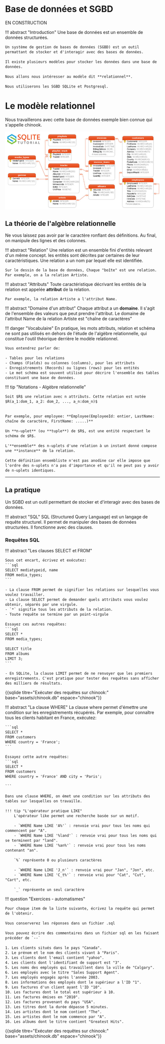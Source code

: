 # Base de données et SGBD

EN CONSTRUCTION

!!! abstract "Introduction"
    Une base de données est un ensemble de données structurées.

    Un système de gestion de bases de données (SGBD) est un outil permattant de stocker et d'interagir avec des bases de données.

    Il existe plusieurs modèles pour stocker les données dans une base de données.

    Nous allons nous intéresser au modèle dit **relationnel**.

    Nous utiliserons les SGBD SQLite et Postgresql.


# Le modèle relationnel

Nous travaillerons avec cette base de données exemple bien connue qui s'appelle chinook.

![alt text](image.png)



## La théorie de l'algèbre relationnelle


Ne vous laissez pas avoir par le caractère ronflant des définitions. Au final, on manipule des lignes et des colonnes.

!!! abstract "Relation"
    Une relation est un ensemble fini d'entités relevant d'un même concept. les entités sont décrites par certaines de leur caractéristiques. Une relation a un nom par lequel elle est identifiée.

    Sur le dessin de la base de données, Chaque "boîte" est une relation.
    Par exemple, on a la relation Artiste.

!!! abstract "Attributs"
    Toute caractéristique décrivant les entités de la relation est appelée **attribut** de la relation.

    Par exemple, la relation Artiste a l'attribut Name.

!!! abstract "Domaine d'un attribut"
    Chaque attribut a un **domaine**. Il s'agit de l'ensemble des valeurs que peut prendre l'attribut. Le domaine de l'attribut Name de la relation Artiste est "chaîne de caractères"


!!! danger "Vocabulaire"
    En pratique, les mots attributs, relation et schéma ne sont pas utilisés en dehors de l'étude de l'algèbre relationnelle, qui constitue l'outil théorique derrière le modèle relationnel.

    Vous entendrez parler de:

    - Tables pour les relations
    - Champs (Fields) ou colonnes (columns), pour les attributs
    - Enregistrements (Records) ou lignes (rows) pour les entités
    - Le mot schéma est souvent utilisé pour décrire l'ensemble des tables constituant une base de données.


!!! tip "Notations - Algèbre relationnelle"

    Soit $R$ une relation avec n attributs. Cette relation est notée $R(a_1:dom_1, a_2: dom_2, ..., a_n:dom_n)$


    Par exemple, pour employee: **Employee(EmployeeId: entier, LastName: chaîne de caractère, FirstName: .....)**

    Un **n-uplet** (ou **tuple**) de $R$, est une entité respectant le schéma de $R$.

    L'**ensemble** des n-uplets d'une relation à un instant donné compose une **instance** de la relation.

    Cette définition ensembliste n'est pas anodine car elle impose que l'ordre des n-uplets n'a pas d'importance et qu'il ne peut pas y avoir de n-uplets identiques.

---

## La pratique

Un SGBD est un outil permettant de stocker et d'interagir avec des bases de données.


!!! abstract "SQL"
    SQL (Structured Query Language) est un langage de requête structurel. Il permet de manipuler des bases de données structurées.
    Il fonctionne avec des clauses.

### Requêtes SQL

!!! abstract "Les clauses SELECT et FROM"

    Sous cet encart, écrivez et exécutez:
    ```sql
    SELECT mediatypeid, name
    FROM media_types;
    ```

    - La clause FROM permet de signifier les relations sur lesquelles vous voulez travailler.
    - La clause SELECT permet de demander quels attributs vous voulez obtenir, séparés par une virgule.
    - `*` signifie tous les attributs de la relation.
    - Toute requête se termine par un point-virgule

    Essayez ces autres requêtes:
    ```sql
    SELECT *
    FROM media_types;

    SELECT title
    FROM albums
    LIMIT 3;
    ```

    - En SQLite, la clause LIMIT permet de ne renvoyer que les premiers enregistrements. C'est pratique pour tester des requêtes sans afficher des milliers de résultats.



{{sqlide titre="Exécuter des requêtes sur chinook:" base="assets/chinook.db" espace="chinook"}}


!!! abstract "La clause WHERE"
    La clause where permet d'émettre une condition sur les enregistrements récupérés.
    Par exemple, pour connaître tous les clients habitant en France, exécutez:

    ```sql
    SELECT *
    FROM customers
    WHERE country = 'France';
    ```

    Essayez cette autre requêtes:
    ```sql
    SELECT *
    FROM customers
    WHERE country = 'France' AND city = 'Paris';

    ```

    Dans une clause WHERE, on émet une condition sur les attributs des tables sur lesquelles on travaille.

    !!! tip "L'opérateur pratique LIKE"
        L'opérateur like permet une recherche basée sur un motif.

        - `WHERE Name LIKE 'A%'` : renvoie vrai pour tous les noms qui commencent par "A".
        - `WHERE Name LIKE '%land'` : renvoie vrai pour tous les noms qui se terminent par "land".
        - `WHERE Name LIKE '%an%'` : renvoie vrai pour tous les noms contenant "an".

        `%` représente 0 ou plusieurs caractères

        - `WHERE Name LIKE 'J_n'` : renvoie vrai pour "Jan", "Jon", etc.
        - `WHERE Name LIKE 'C_t%'` : renvoie vrai pour "Cat", "Cut", "Cart", etc.

        `_` représente un seul caractère


!!! question "Exercices - automatismes"

    Pour chaque item de la liste suivante, écrivez la requête qui permet de l'obtenir.

    Vous conserverez les réponses dans un fichier .sql
    
    Vous pouvez écrire des commentaires dans un fichier sql en les faisant précéder de `--`

    1. Les clients situés dans le pays "Canada".
    2. Le prénom et le nom des clients vivant à "Paris".
    3. Les clients dont l'email contient "yahoo".
    4. Les clients dont l'identifiant de support est "3".
    5. Les noms des employés qui travaillent dans la ville de "Calgary".
    6. Les employés avec le titre "Sales Support Agent".
    7. Les employés engagés après l'année 2003.
    8. Les informations des employés dont le supérieur a l'ID "1".
    9. Les factures d'un client ayant l'ID "10".
    10. Les factures dont le total est supérieur à 10.
    11. Les factures émises en "2010".
    12. Les factures provenant du pays "USA".
    13. Les titres dont la durée dépasse 5 minutes.
    14. Les artistes dont le nom contient "The".
    15. Les artistes dont le nom commence par "A".
    16. Les albums dont le titre contient "Greatest Hits".


{{sqlide titre="Exécuter des requêtes sur chinook:" base="assets/chinook.db" espace="chinook"}}

